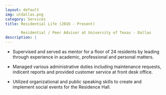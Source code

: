 ```yaml
---
layout: default
img: utdallas.png
category: Services
title: Residential Life (2016 - Present) 

       Residential / Peer Advisor at University of Texas - Dallas
description: |
---
```

* Supervised and served as mentor for a floor of 24 residents by leading through experience in academic, professional and personal matters.

* Managed various administrative duties including maintenance requests, indicent reports and provided customer service at front desk office.

* Utilized organizational and public speaking skills to create and implement social events for the Residence Hall. 
